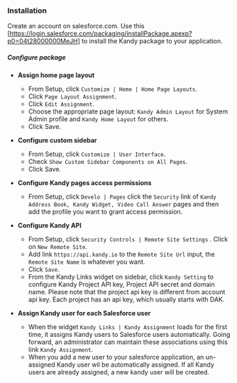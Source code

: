 ### Installation

Create an account on salesforce.com. Use this [https://login.salesforce.com/packaging/installPackage.apexp?p0=04t28000000MeJH] to install the Kandy package to your application.

##### Configure package

- **Assign home page layout**
  - From Setup, click `Customize | Home | Home Page Layouts`.
  - Click `Page Layout Assignment`.
  - Click `Edit Assignment`.
  - Choose the appropriate page layout: `Kandy Admin Layout` for System Admin profile and `Kandy Home Layout` for others.
  - Click Save.
  

  
- **Configure custom sidebar**
  - From Setup, click `Customize | User Interface`.
  - Check `Show Custom Sidebar Components on All Pages`.
  - Click Save.
  

- **Configure Kandy pages access permissions**
  - From Setup, click `Develo | Pages` click the `Security` link of `Kandy Address Book, Kandy Widget, Video Call Answer` pages and then add the profile you want to grant access permission. 


- **Configure Kandy API**
  - From Setup, click `Security Controls | Remote Site Settings` . Click on `New Remote Site`. 
  - Add link `https://api.kandy.io` to the `Remote Site Url` input, the `Remote Site Name` is whatever you want. 
  - Click `Save`. 
  - From the Kandy Links widget on sidebar, click `Kandy Setting` to configure Kandy Project API key, Project API secret and domain name. Please note that the project api key is different from account api key. Each project has an api key, which usually starts with DAK.
  

- **Assign Kandy user for each Salesforce user**
  - When the widget `Kandy Links | Kandy Assignment` loads for the first time, it assigns Kandy users to Salesforce users automatically. Going forward, an administrator can maintain these associations using this link `Kandy Assignment`.
  - When you add a new user to your salesforce application, an un-assigned Kandy user wil be automatically assigned. If all Kandy users are already assigned, a new kandy user will be created.

[https://login.salesforce.com/packaging/installPackage.apexp?p0=04t28000000MeJH]: <https://login.salesforce.com/packaging/installPackage.apexp?p0=04t28000000MeJH>
